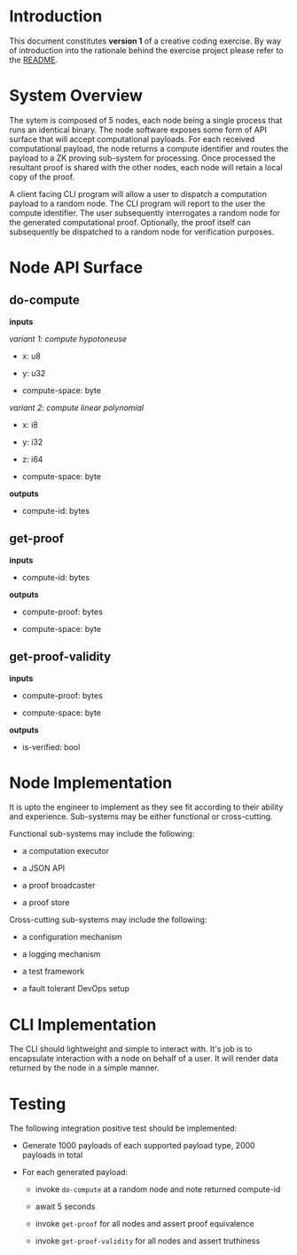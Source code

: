 # Introduction

This document constitutes **version 1** of a creative coding exercise.  By way of introduction into the rationale behind the exercise project please refer to the [README](README.md). 

# System Overview

The sytem is composed of 5 nodes, each node being a single process that runs an identical binary.  The node software exposes some form of API surface that will accept computational payloads.  For each received computational payload, the node returns a compute identifier and routes the payload to a ZK proving sub-system for processing.  Once processed the resultant proof is shared with the other nodes, each node will retain a local copy of the proof.

A client facing CLI program will allow a user to dispatch a computation payload to a random node.  The CLI program will report to the user the compute identifier.  The user subsequently interrogates a random node for the generated computational proof.  Optionally, the proof itself can subsequently be dispatched to a random node for verification purposes.

# Node API Surface

## do-compute

**inputs** 

*variant 1: compute hypotoneuse* 

- x: u8 

- y: u32 

- compute-space: byte 

*variant 2: compute linear polynomial* 

- x: i8 

- y: i32 

- z: i64 

- compute-space: byte 

**outputs** 

- compute-id: bytes 

## get-proof

**inputs** 

- compute-id: bytes

**outputs** 

- compute-proof: bytes 

- compute-space: byte 

## get-proof-validity

**inputs** 

- compute-proof: bytes 

- compute-space: byte 

**outputs** 

- is-verified: bool 

# Node Implementation

It is upto the engineer to implement as they see fit according to their ability and experience.  Sub-systems may be either functional or cross-cutting.

Functional sub-systems may include the following:

- a computation executor

- a JSON API

- a proof broadcaster

- a proof store

Cross-cutting sub-systems may include the following:

- a configuration mechanism

- a logging mechanism

- a test framework

- a fault tolerant DevOps setup

# CLI Implementation

The CLI should lightweight and simple to interact with.  It's job is to encapsulate interaction with a node on behalf of a user.  It will render data returned by the node in a simple manner.

# Testing

The following integration positive test should be implemented:

- Generate 1000 payloads of each supported payload type, 2000 payloads in total

- For each generated payload:

    - invoke `do-compute` at a random node and note returned compute-id

    - await 5 seconds
    
    - invoke `get-proof` for all nodes and assert proof equivalence

    - invoke `get-proof-validity` for all nodes and assert truthiness
